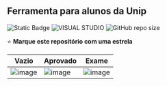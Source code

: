 ## Ferramenta para alunos da Unip

![Static Badge](https://img.shields.io/badge/Status-Concluído-green?style=for-the-badge)
![VISUAL STUDIO](https://img.shields.io/badge/Visual_Studio-5C2D91?style=for-the-badge&logo=visual%20studio&logoColor=white)
![GitHub repo size](https://img.shields.io/github/repo-size/CassioJhones/CalculoUNIP?style=for-the-badge&label=Project%20Size&labelColor=%23512BD4)

⭐ **Marque este repositório com uma estrela**

| Vazio | Aprovado | Exame | 
| ---- | ---- | ---- |
|![image](https://github.com/CassioJhones/CalculoUNIP/assets/56178855/51102612-1982-46e7-bdbc-52edf558e5a6)  | ![image](https://github.com/CassioJhones/CalculoUNIP/assets/56178855/ceb3a49b-a14a-4423-98cf-85579647f16a)  |  ![image](https://github.com/CassioJhones/CalculoUNIP/assets/56178855/01907532-c898-462c-b53b-1c72944f8dff)   |






